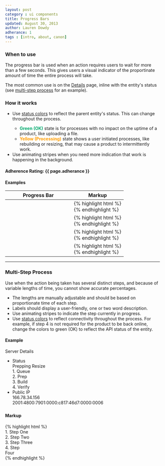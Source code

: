 ```yaml
---
layout: post
category : ui components
title: Progress Bars
updated: August 30, 2013
author: Lauren Dowdy
adherance: 1
tags : [intro, about, canon]
---
```

<div class="rs-row">
	<div class="span-3">
		<h3>When to use</h3>
		<p>The progress bar is used when an action requires users to wait for more than a few seconds. This gives users a visual indicator of the proportinate amount of time the entire process will take.</p>
    <p>The most common use is on the <a href="#details">Details</a> page, inline with the entity's status (see <a href="#multi-step-process">multi-step process</a> for an example).</p>
    <h3>How it works</h3>
    <ul>
      <li>Use <a href="#status-indicators">status colors</a> to reflect the parent entity's status. This can change throughout the process.</li>
      <ul>
        <li><span style="color:#00a96d; font-weight:bold">Green (OK)</span> state is for processes with no impact on the uptime of a product, like uploading a file.</li>
        <li><span style="color:#ff9d00; font-weight:bold">Yellow (Processing)</span> state shows a user initiated processes, like rebuilding or resizing, that may cause a product to intermittently work.</li>
      </ul>
      <li>Use animating stripes when you need more indication that work is happening in the background.</li>
    </ul>
		<h4>Adherence Rating: {{ page.adherance }} <span class="rs-icon-help tip" title="{{ site.adherenceRatings[page.adherance] | escape }}"></span> </h4>
	</div>
	<div class="list-table span-8 offset-1">
		<h4>Examples</h4>
      <table>
        <thead>
          <tr>
            <th style="width: 200px">
              <span class="table-sort-text">Progress Bar</span>
              <span class="table-sort-indicator"></span>
              </a>
            </th>
            <th>
              <span class="table-sort-text">Markup</span>
              <span class="table-sort-indicator"></span>
              </a>
            </th>
          </tr>
        </thead>
        <tbody>
          <tr>
            <td>
              <div class="rs-progress">
                <div class="rs-progress-inner">
                  <div class="rs-segment" style="width: 20%">
                    <div class="rs-bar rs-bar-ok"></div>
                  </div>
                </div>
              </div>
            </td>
            <td>
            {% highlight html %}<div class="rs-progress">
  <div class="rs-progress-inner">
    <div class="rs-segment" style="width: 20%">
      <div class="rs-bar rs-bar-ok"></div>
    </div>
  </div>
</div>{% endhighlight %}
          </td>
          </tr>
          <tr>
            <td>
              <div class="rs-progress">
                <div class="rs-progress-inner">
                  <div class="rs-segment" style="width: 40%">
                    <div class="rs-bar rs-bar-processing"></div>
                  </div>
                </div>
              </div>
            </td>
            <td>{% highlight html %}<div class="rs-progress">
  <div class="rs-progress-inner">
    <div class="rs-segment" style="width: 40%">
      <div class="rs-bar rs-bar-processing"></div>
    </div>
  </div>
</div>{% endhighlight %}</td>
          </tr>
          <tr>
            <td>
              <div class="rs-progress">
                <div class="rs-progress-inner">
                  <div class="rs-segment" style="width: 60%">
                    <div class="rs-bar rs-bar-ok rs-bar-striped"></div>
                  </div>
                </div>
              </div>
            </td>
            <td>{% highlight html %}<div class="rs-progress">
  <div class="rs-progress-inner">
    <div class="rs-segment" style="width: 60%">
      <div class="rs-bar rs-bar-ok rs-bar-striped"></div>
    </div>
  </div>
</div>{% endhighlight %}</td>
          </tr>
          <tr>
            <td>
              <div class="rs-progress">
                <div class="rs-progress-inner">
                  <div class="rs-segment" style="width: 80%">
                    <div class="rs-bar rs-bar-processing rs-bar-striped"></div>
                  </div>
                </div>
              </div>
            </td>
            <td>{% highlight html %}<div class="rs-progress">
  <div class="rs-progress-inner">
    <div class="rs-segment" style="width: 80%">
      <div class="rs-bar rs-bar-processing rs-bar-striped"></div>
    </div>
  </div>
</div>{% endhighlight %}</td>
          </tr>
        </tbody>
      </table>
	</div>
</div>
<hr class="subsection-divider" id="multi-step-process">
<h3>Multi-Step Process</h3>
<div class="rs-row">
  <div class="span-3">
    <p>Use when the action being taken has several distinct steps, and because of variable lengths of time, you cannot show accurate percentages.</p>
    <ul>
      <li>The lengths are manually adjustable and should be based on proportionate time of each step.</li>
      <li>Labels should display a user-friendly, one or two word description.</li>
      <li>Use animating stripes to indicate the step currently in progress.</li>
      <li>Use <a href="#status-indicators">status colors</a> to reflect connectivity throughout the process. For example, if step 4 is not required for the product to be back online, change the colors to green (OK) to reflect the API status of the entity.</li>
    </ul>
  </div>
  <div class="list-table span-8 offset-1">
    <h4>Example</h4>
        <div class="rs-panel rs-content" style="margin-top: 0px; min-height: 190px">
      <div class="rs-detail-section">
        <div class="rs-detail-section-header">
          <div class="rs-detail-section-title">Server Details</div>
        </div>
        <div class="rs-detail-section-body">
          <div class="rs-detail-section-body">
            <ul class="rs-detail-list">
              <li class="rs-detail-item">
                <div class="rs-detail-key">Status</div>
                <div class="rs-detail-value">
                  Prepping Resize
                  <div class="rs-progress">
                    <div class="rs-progress-inner">
                      <div class="rs-segment" style="width: 20%">
                        <div class="rs-bar rs-bar-processing"></div>
                        <div class="rs-caption">1. Queue</div>
                      </div>
                      <div class="rs-segment" style="width: 40%">
                        <div class="rs-bar rs-bar-processing rs-bar-striped"></div>
                        <div class="rs-caption">2. Prep</div>
                      </div>
                      <div class="rs-segment" style="width: 25%">
                        <div class="rs-bar"></div>
                        <div class="rs-caption">3. Build</div>
                      </div>
                      <div class="rs-segment" style="width: 15%">
                        <div class="rs-bar"></div>
                        <div class="rs-caption">4. Verify</div>
                      </div>
                    </div>
                  </div>
                </div>
              </li>
              <li class="rs-detail-item">
                <div class="rs-detail-key">Public IP</div>
                <div class="rs-detail-value">
                  166.78.34.156<br>
                  2001:4800:7901:0000:c817:46d7:0000:0006<br>
                </div>
              </li>
            </ul>
          </div>
        </div>
      </div>
    </div>
    <h4 class="markup-margin">Markup</h4>
    {% highlight html %}<div class="rs-progress">
  <div class="rs-progress-inner">
    <div class="rs-segment" style="width: 20%">
      <div class="rs-bar rs-bar-processing"></div>
      <div class="rs-caption">1. Step One</div>
    </div>
    <div class="rs-segment" style="width: 40%">
      <div class="rs-bar rs-bar-processing rs-bar-striped"></div>
      <div class="rs-caption">2. Step Two</div>
    </div>
    <div class="rs-segment" style="width: 25%">
      <div class="rs-bar"></div>
      <div class="rs-caption">3. Step Three</div>
    </div>
    <div class="rs-segment" style="width: 15%">
      <div class="rs-bar"></div>
      <div class="rs-caption">4. Step Four</div>
    </div>
  </div>
</div>{% endhighlight %}
  </div>


</div>
